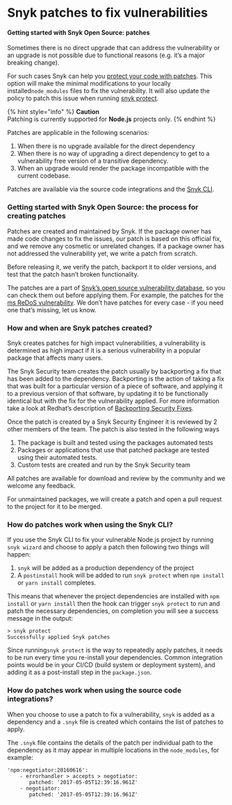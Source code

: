 # Snyk patches to fix vulnerabilities

#### Getting started with Snyk Open Source: patches

Sometimes there is no direct upgrade that can address the vulnerability or an upgrade is not possible due to functional reasons \(e.g. it’s a major breaking change\).

For such cases Snyk can help you [protect your code with patches](https://snyk.gitbook.io/user-docs/snyk-cli/secure-your-projects-in-the-long-term/protect-your-code-with-patches). This option will make the minimal modifications to your locally installed`node_modules` files to fix the vulnerability. It will also update the policy to patch this issue when running [snyk protect](https://snyk.io/docs/using-snyk#protect). 

{% hint style="info" %}
**Caution**  
Patching is currently supported for **Node.js** projects only.
{% endhint %}

Patches are applicable in the following scenarios:

1. When there is no upgrade available for the direct dependency
2. When there is no way of upgrading a direct dependency to get to a vulnerability free version of a transitive dependency.
3. When an upgrade would render the package incompatible with the current codebase.

Patches are available via the source code integrations and the [Snyk CLI](https://support.snyk.io/hc/en-us/articles/360003812578-Our-full-CLI-reference).

### Getting started with Snyk Open Source: the process for creating patches

Patches are created and maintained by Snyk. If the package owner has made code changes to fix the issues, our patch is based on this official fix, and we remove any cosmetic or unrelated changes. If a package owner has not addressed the vulnerability yet, we write a patch from scratch.

Before releasing it, we verify the patch, backport it to older versions, and test that the patch hasn’t broken functionality.

The patches are a part of [Snyk’s open source vulnerability database](https://github.com/Snyk/vulndb/), so you can check them out before applying them. For example, the patches for the [ms ReDoS vulnerability](https://github.com/Snyk/vulndb/tree/master/data/npm/ms/20151024). We don’t have patches for every case - if you need one that’s missing, let us know.

### How and when are Snyk patches created?

Snyk creates patches for high impact vulnerabilities, a vulnerability is determined as high impact if it is a serious vulnerability in a popular package that affects many users.

The Snyk Security team creates the patch usually by backporting a fix that has been added to the dependency. Backporting is the action of taking a fix that was built for a particular version of a piece of software, and applying it to a previous version of that software, by updating it to be functionally identical but with the fix for the vulnerability applied. For more information take a look at Redhat’s description of [Backporting Security Fixes](https://access.redhat.com/security/updates/backporting).

Once the patch is created by a Snyk Security Engineer it is reviewed by 2 other members of the team. The patch is also tested in the following ways

1. The package is built and tested using the packages automated tests
2. Packages or applications that use that patched package are tested using their automated tests.
3. Custom tests are created and run by the Snyk Security team

All patches are available for download and review by the community and we welcome any feedback.

For unmaintained packages, we will create a patch and open a pull request to the project for it to be merged.

### How do patches work when using the Snyk CLI?

If you use the Snyk CLI to fix your vulnerable Node.js project by running `snyk wizard` and choose to apply a patch then following two things will happen:

1. `snyk` will be added as a production dependency of the project
2. A `postinstall` hook will be added to run `snyk protect` when `npm install` or `yarn install` completes.

 This means that whenever the project dependencies are installed with `npm install` or `yarn install` then the hook can trigger `snyk protect` to run and patch the necessary dependencies, on completion you will see a success message in the output:

```text
> snyk protect
Successfully applied Snyk patches
```

Since running`snyk protect` is the way to repeatedly apply patches, it needs to be run every time you re-install your dependencies. Common integration points would be in your CI/CD \(build system or deployment system\), and adding it as a post-install step in the `package.json`.

### How do patches work when using the source code integrations?

When you choose to use a patch to fix a vulnerability, `snyk` is added as a dependency and a `.snyk` file is created which contains the list of patches to apply.

The `.snyk` file contains the details of the patch per individual path to the dependency as it may appear in multiple locations in the `node_modules`, for example:

```text
'npm:negotiator:20160616':
    - errorhandler > accepts > negotiator:
       patched: '2017-05-05T12:39:16.961Z'
    - negotiator: 
       patched: '2017-05-05T12:39:16.961Z'
```

